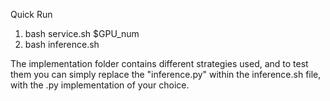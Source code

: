 Quick Run
1) bash service.sh $GPU_num
2) bash inference.sh

The implementation folder contains different strategies used, and to test them you can 
simply replace the "inference.py" within the inference.sh file, with the .py implementation of your choice. 
